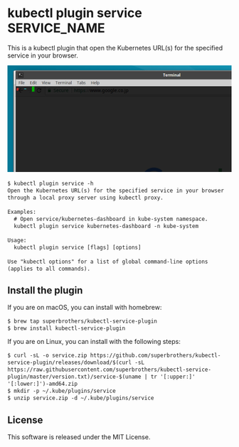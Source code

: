 # kubectl plugin service SERVICE_NAME

This is a kubectl plugin that open the Kubernetes URL(s) for the specified service in your browser.

![Screenshot](./screenshots/kubectl-service-plugin.gif)

```
$ kubectl plugin service -h
Open the Kubernetes URL(s) for the specified service in your browser through a local proxy server using kubectl proxy.

Examples:
  # Open service/kubernetes-dashboard in kube-system namespace.
  kubectl plugin service kubernetes-dashboard -n kube-system

Usage:
  kubectl plugin service [flags] [options]

Use "kubectl options" for a list of global command-line options (applies to all commands).
```

## Install the plugin

If you are on macOS, you can install with homebrew:
```
$ brew tap superbrothers/kubectl-service-plugin
$ brew install kubectl-service-plugin
```

If you are on Linux, you can install with the following steps:
```
$ curl -sL -o service.zip https://github.com/superbrothers/kubectl-service-plugin/releases/download/$(curl -sL https://raw.githubusercontent.com/superbrothers/kubectl-service-plugin/master/version.txt)/service-$(uname | tr '[:upper:]' '[:lower:]')-amd64.zip
$ mkdir -p ~/.kube/plugins/service
$ unzip service.zip -d ~/.kube/plugins/service
```
## License

This software is released under the MIT License.
